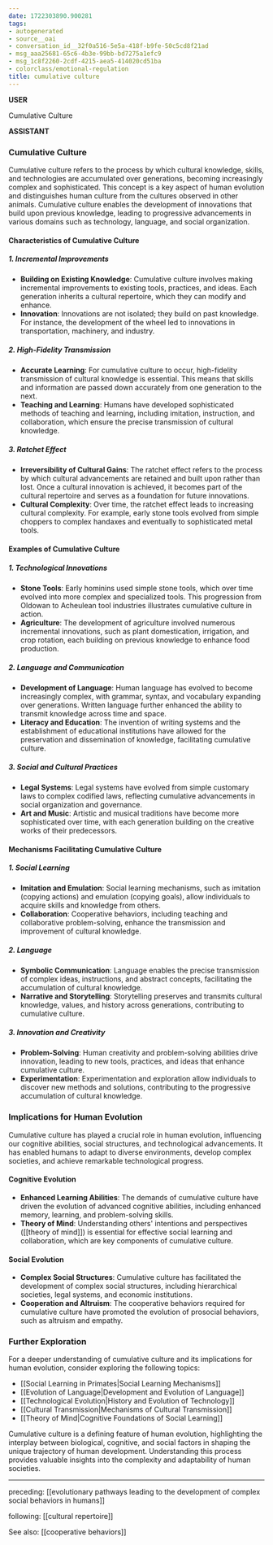 ```yaml
---
date: 1722303890.900281
tags:
- autogenerated
- source__oai
- conversation_id__32f0a516-5e5a-418f-b9fe-50c5cd8f21ad
- msg_aaa25681-65c6-4b3e-99bb-bd7275a1efc9
- msg_1c8f2260-2cdf-4215-aea5-414020cd51ba
- colorclass/emotional-regulation
title: cumulative culture
---
```


**USER**

Cumulative Culture


**ASSISTANT**

### Cumulative Culture

Cumulative culture refers to the process by which cultural knowledge, skills, and technologies are accumulated over generations, becoming increasingly complex and sophisticated. This concept is a key aspect of human evolution and distinguishes human culture from the cultures observed in other animals. Cumulative culture enables the development of innovations that build upon previous knowledge, leading to progressive advancements in various domains such as technology, language, and social organization.

#### Characteristics of Cumulative Culture

##### 1. **Incremental Improvements**

- **Building on Existing Knowledge**: Cumulative culture involves making incremental improvements to existing tools, practices, and ideas. Each generation inherits a cultural repertoire, which they can modify and enhance.
- **Innovation**: Innovations are not isolated; they build on past knowledge. For instance, the development of the wheel led to innovations in transportation, machinery, and industry.

##### 2. **High-Fidelity Transmission**

- **Accurate Learning**: For cumulative culture to occur, high-fidelity transmission of cultural knowledge is essential. This means that skills and information are passed down accurately from one generation to the next.
- **Teaching and Learning**: Humans have developed sophisticated methods of teaching and learning, including imitation, instruction, and collaboration, which ensure the precise transmission of cultural knowledge.

##### 3. **Ratchet Effect**

- **Irreversibility of Cultural Gains**: The ratchet effect refers to the process by which cultural advancements are retained and built upon rather than lost. Once a cultural innovation is achieved, it becomes part of the cultural repertoire and serves as a foundation for future innovations.
- **Cultural Complexity**: Over time, the ratchet effect leads to increasing cultural complexity. For example, early stone tools evolved from simple choppers to complex handaxes and eventually to sophisticated metal tools.

#### Examples of Cumulative Culture

##### 1. **Technological Innovations**

- **Stone Tools**: Early hominins used simple stone tools, which over time evolved into more complex and specialized tools. This progression from Oldowan to Acheulean tool industries illustrates cumulative culture in action.
- **Agriculture**: The development of agriculture involved numerous incremental innovations, such as plant domestication, irrigation, and crop rotation, each building on previous knowledge to enhance food production.

##### 2. **Language and Communication**

- **Development of Language**: Human language has evolved to become increasingly complex, with grammar, syntax, and vocabulary expanding over generations. Written language further enhanced the ability to transmit knowledge across time and space.
- **Literacy and Education**: The invention of writing systems and the establishment of educational institutions have allowed for the preservation and dissemination of knowledge, facilitating cumulative culture.

##### 3. **Social and Cultural Practices**

- **Legal Systems**: Legal systems have evolved from simple customary laws to complex codified laws, reflecting cumulative advancements in social organization and governance.
- **Art and Music**: Artistic and musical traditions have become more sophisticated over time, with each generation building on the creative works of their predecessors.

#### Mechanisms Facilitating Cumulative Culture

##### 1. **Social Learning**

- **Imitation and Emulation**: Social learning mechanisms, such as imitation (copying actions) and emulation (copying goals), allow individuals to acquire skills and knowledge from others.
- **Collaboration**: Cooperative behaviors, including teaching and collaborative problem-solving, enhance the transmission and improvement of cultural knowledge.

##### 2. **Language**

- **Symbolic Communication**: Language enables the precise transmission of complex ideas, instructions, and abstract concepts, facilitating the accumulation of cultural knowledge.
- **Narrative and Storytelling**: Storytelling preserves and transmits cultural knowledge, values, and history across generations, contributing to cumulative culture.

##### 3. **Innovation and Creativity**

- **Problem-Solving**: Human creativity and problem-solving abilities drive innovation, leading to new tools, practices, and ideas that enhance cumulative culture.
- **Experimentation**: Experimentation and exploration allow individuals to discover new methods and solutions, contributing to the progressive accumulation of cultural knowledge.

### Implications for Human Evolution

Cumulative culture has played a crucial role in human evolution, influencing our cognitive abilities, social structures, and technological advancements. It has enabled humans to adapt to diverse environments, develop complex societies, and achieve remarkable technological progress.

#### Cognitive Evolution

- **Enhanced Learning Abilities**: The demands of cumulative culture have driven the evolution of advanced cognitive abilities, including enhanced memory, learning, and problem-solving skills.
- **Theory of Mind**: Understanding others' intentions and perspectives ([[theory of mind]]) is essential for effective social learning and collaboration, which are key components of cumulative culture.

#### Social Evolution

- **Complex Social Structures**: Cumulative culture has facilitated the development of complex social structures, including hierarchical societies, legal systems, and economic institutions.
- **Cooperation and Altruism**: The cooperative behaviors required for cumulative culture have promoted the evolution of prosocial behaviors, such as altruism and empathy.

### Further Exploration

For a deeper understanding of cumulative culture and its implications for human evolution, consider exploring the following topics:

- [[Social Learning in Primates|Social Learning Mechanisms]]
- [[Evolution of Language|Development and Evolution of Language]]
- [[Technological Evolution|History and Evolution of Technology]]
- [[Cultural Transmission|Mechanisms of Cultural Transmission]]
- [[Theory of Mind|Cognitive Foundations of Social Learning]]

Cumulative culture is a defining feature of human evolution, highlighting the interplay between biological, cognitive, and social factors in shaping the unique trajectory of human development. Understanding this process provides valuable insights into the complexity and adaptability of human societies.


---

preceding: [[evolutionary pathways leading to the development of complex social behaviors in humans]]  


following: [[cultural repertoire]]

See also: [[cooperative behaviors]]